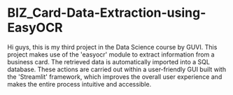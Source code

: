 # BIZ_Card-Data-Extraction-using-EasyOCR
Hi guys, this is my third project in the Data Science course by GUVI. 
This project makes use of the 'easyocr' module to extract information from a business card. The retrieved data is automatically imported into a SQL database. These actions are carried out within a user-friendly GUI built with the 'Streamlit' framework, which improves the overall user experience and makes the entire process intuitive and accessible.

